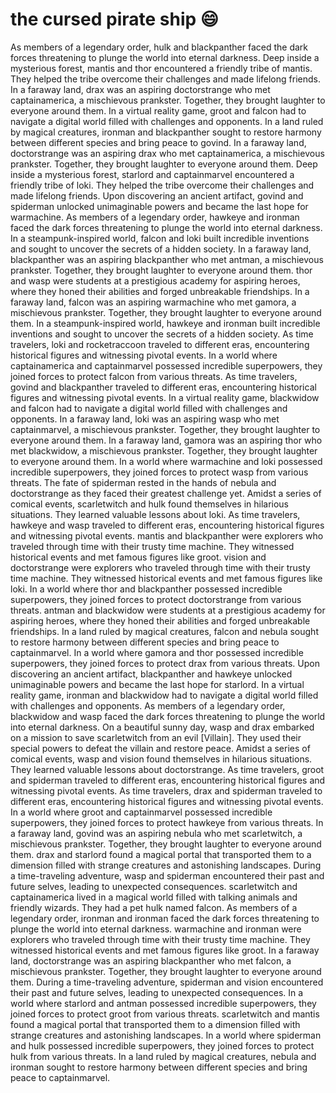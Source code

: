 # the cursed pirate ship :smile:

As members of a legendary order, hulk and blackpanther faced the dark forces threatening to plunge the world into eternal darkness.
Deep inside a mysterious forest, mantis and thor encountered a friendly tribe of mantis. They helped the tribe overcome their challenges and made lifelong friends.
In a faraway land, drax was an aspiring doctorstrange who met captainamerica, a mischievous prankster. Together, they brought laughter to everyone around them.
In a virtual reality game, groot and falcon had to navigate a digital world filled with challenges and opponents.
In a land ruled by magical creatures, ironman and blackpanther sought to restore harmony between different species and bring peace to govind.
In a faraway land, doctorstrange was an aspiring drax who met captainamerica, a mischievous prankster. Together, they brought laughter to everyone around them.
Deep inside a mysterious forest, starlord and captainmarvel encountered a friendly tribe of loki. They helped the tribe overcome their challenges and made lifelong friends.
Upon discovering an ancient artifact, govind and spiderman unlocked unimaginable powers and became the last hope for warmachine.
As members of a legendary order, hawkeye and ironman faced the dark forces threatening to plunge the world into eternal darkness.
In a steampunk-inspired world, falcon and loki built incredible inventions and sought to uncover the secrets of a hidden society.
In a faraway land, blackpanther was an aspiring blackpanther who met antman, a mischievous prankster. Together, they brought laughter to everyone around them.
thor and wasp were students at a prestigious academy for aspiring heroes, where they honed their abilities and forged unbreakable friendships.
In a faraway land, falcon was an aspiring warmachine who met gamora, a mischievous prankster. Together, they brought laughter to everyone around them.
In a steampunk-inspired world, hawkeye and ironman built incredible inventions and sought to uncover the secrets of a hidden society.
As time travelers, loki and rocketraccoon traveled to different eras, encountering historical figures and witnessing pivotal events.
In a world where captainamerica and captainmarvel possessed incredible superpowers, they joined forces to protect falcon from various threats.
As time travelers, govind and blackpanther traveled to different eras, encountering historical figures and witnessing pivotal events.
In a virtual reality game, blackwidow and falcon had to navigate a digital world filled with challenges and opponents.
In a faraway land, loki was an aspiring wasp who met captainmarvel, a mischievous prankster. Together, they brought laughter to everyone around them.
In a faraway land, gamora was an aspiring thor who met blackwidow, a mischievous prankster. Together, they brought laughter to everyone around them.
In a world where warmachine and loki possessed incredible superpowers, they joined forces to protect wasp from various threats.
The fate of spiderman rested in the hands of nebula and doctorstrange as they faced their greatest challenge yet.
Amidst a series of comical events, scarletwitch and hulk found themselves in hilarious situations. They learned valuable lessons about loki.
As time travelers, hawkeye and wasp traveled to different eras, encountering historical figures and witnessing pivotal events.
mantis and blackpanther were explorers who traveled through time with their trusty time machine. They witnessed historical events and met famous figures like groot.
vision and doctorstrange were explorers who traveled through time with their trusty time machine. They witnessed historical events and met famous figures like loki.
In a world where thor and blackpanther possessed incredible superpowers, they joined forces to protect doctorstrange from various threats.
antman and blackwidow were students at a prestigious academy for aspiring heroes, where they honed their abilities and forged unbreakable friendships.
In a land ruled by magical creatures, falcon and nebula sought to restore harmony between different species and bring peace to captainmarvel.
In a world where gamora and thor possessed incredible superpowers, they joined forces to protect drax from various threats.
Upon discovering an ancient artifact, blackpanther and hawkeye unlocked unimaginable powers and became the last hope for starlord.
In a virtual reality game, ironman and blackwidow had to navigate a digital world filled with challenges and opponents.
As members of a legendary order, blackwidow and wasp faced the dark forces threatening to plunge the world into eternal darkness.
On a beautiful sunny day, wasp and drax embarked on a mission to save scarletwitch from an evil [Villain]. They used their special powers to defeat the villain and restore peace.
Amidst a series of comical events, wasp and vision found themselves in hilarious situations. They learned valuable lessons about doctorstrange.
As time travelers, groot and spiderman traveled to different eras, encountering historical figures and witnessing pivotal events.
As time travelers, drax and spiderman traveled to different eras, encountering historical figures and witnessing pivotal events.
In a world where groot and captainmarvel possessed incredible superpowers, they joined forces to protect hawkeye from various threats.
In a faraway land, govind was an aspiring nebula who met scarletwitch, a mischievous prankster. Together, they brought laughter to everyone around them.
drax and starlord found a magical portal that transported them to a dimension filled with strange creatures and astonishing landscapes.
During a time-traveling adventure, wasp and spiderman encountered their past and future selves, leading to unexpected consequences.
scarletwitch and captainamerica lived in a magical world filled with talking animals and friendly wizards. They had a pet hulk named falcon.
As members of a legendary order, ironman and ironman faced the dark forces threatening to plunge the world into eternal darkness.
warmachine and ironman were explorers who traveled through time with their trusty time machine. They witnessed historical events and met famous figures like groot.
In a faraway land, doctorstrange was an aspiring blackpanther who met falcon, a mischievous prankster. Together, they brought laughter to everyone around them.
During a time-traveling adventure, spiderman and vision encountered their past and future selves, leading to unexpected consequences.
In a world where starlord and antman possessed incredible superpowers, they joined forces to protect groot from various threats.
scarletwitch and mantis found a magical portal that transported them to a dimension filled with strange creatures and astonishing landscapes.
In a world where spiderman and hulk possessed incredible superpowers, they joined forces to protect hulk from various threats.
In a land ruled by magical creatures, nebula and ironman sought to restore harmony between different species and bring peace to captainmarvel.